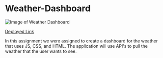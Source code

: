 # Weather-Dashboard

![Image of Weather Dashboard](./)  

[Deployed Link](https://renbryant.github.io/Weather-Dashboard/)

In this assignment we were assigned to create a dashboard for the weather that uses JS, CSS, and HTML. The application will use API's to pull the weather that the user wants to see.